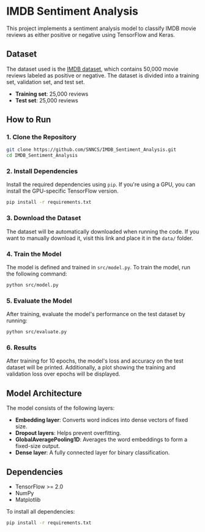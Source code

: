 # IMDB Sentiment Analysis

This project implements a sentiment analysis model to classify IMDB movie reviews as either positive or negative using TensorFlow and Keras.

## Dataset

The dataset used is the [IMDB dataset](https://ai.stanford.edu/~amaas/data/sentiment/aclImdb_v1.tar.gz), which contains 50,000 movie reviews labeled as positive or negative. The dataset is divided into a training set, validation set, and test set.

- **Training set**: 25,000 reviews
- **Test set**: 25,000 reviews

## How to Run

### 1. Clone the Repository

```bash
git clone https://github.com/SNNCS/IMDB_Sentiment_Analysis.git
cd IMDB_Sentiment_Analysis
```

### 2. Install Dependencies
Install the required dependencies using `pip`. If you're using a GPU, you can install the GPU-specific TensorFlow version.

```bash
pip install -r requirements.txt
```

### 3. Download the Dataset
The dataset will be automatically downloaded when running the code. If you want to manually download it, visit this link and place it in the `data/` folder.

### 4. Train the Model
The model is defined and trained in `src/model.py`. To train the model, run the following command:

```bash
python src/model.py
```

### 5. Evaluate the Model
After training, evaluate the model's performance on the test dataset by running:

```bash
python src/evaluate.py
```

### 6. Results
After training for 10 epochs, the model's loss and accuracy on the test dataset will be printed. Additionally, a plot showing the training and validation loss over epochs will be displayed.

## Model Architecture
The model consists of the following layers:

- **Embedding layer**: Converts word indices into dense vectors of fixed size.
- **Dropout layers**: Helps prevent overfitting.
- **GlobalAveragePooling1D**: Averages the word embeddings to form a fixed-size output.
- **Dense layer**: A fully connected layer for binary classification.

## Dependencies
- TensorFlow >= 2.0
- NumPy
- Matplotlib

To install all dependencies:

```bash
pip install -r requirements.txt
```
